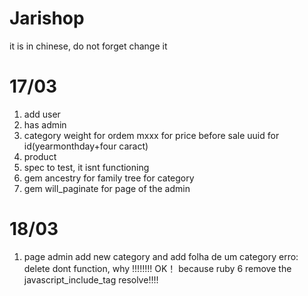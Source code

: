# Jarishop

it is in chinese, do not forget change it

# 17/03
1. add user
2. has admin 
3. category weight for ordem mxxx for price before sale uuid for id(yearmonthday+four caract)
4. product
5. spec to test, it isnt functioning
6. gem ancestry for family tree for category
7. gem will_paginate for page of the admin


# 18/03
1. page admin add new category and add folha de um category
   erro: delete dont function, why !!!!!!!! 
   OK！ because ruby 6 remove the javascript_include_tag resolve!!!!

